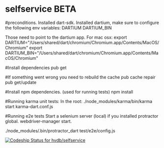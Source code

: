 selfservice BETA
===========

#preconditions.
Installed dart-sdk.
Installed dartium, make sure to configure the following env variables:
DARTIUM
DARTIUM_BIN

Those need to point to the dartium app.
For mac osx:
export DARTIUM="/Users/shared/dart/chromium/Chromium.app/Contents/MacOS/Chromium"
export DARTIUM_BIN="/Users/shared/dart/chromium/Chromium.app/Contents/MacOS/Chromium"

#Install dependencies
pub get

#If something went wrong you need to rebuild the cache
pub cache repair
pub get/update

#Install npm dependencies. (used for running tests)
npm install

#Running karma unit tests:
In the root:
 ./node_modules/karma/bin/karma start karma-dart.conf.js

#Running e2e tests
Start a selenium server (local) if you installed protractor global.
webdriver-manager start.


./node_modules/.bin/protractor_dart test/e2e/config.js


[ ![Codeship Status for hvdb/selfservice](https://www.codeship.io/projects/fad7b5a0-fa3f-0131-9eeb-3aac33d676db/status)](https://www.codeship.io/projects/29029)

